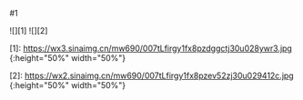 #1

![][1] ![][2]

[1]: https://wx3.sinaimg.cn/mw690/007tLfirgy1fx8pzdggctj30u028ywr3.jpg {:height="50%" width="50%"}

[2]: https://wx2.sinaimg.cn/mw690/007tLfirgy1fx8pzev52zj30u029412c.jpg {:height="50%" width="50%"}
